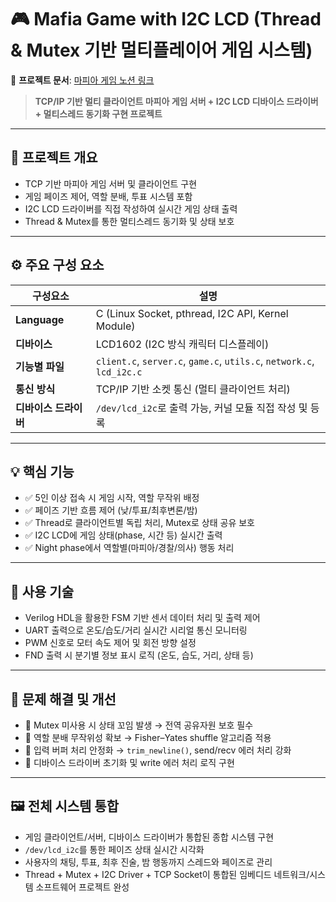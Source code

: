 # 🎮 Mafia Game with I2C LCD (Thread & Mutex 기반 멀티플레이어 게임 시스템)

📄 **프로젝트 문서**: [마피아 게임 노션 링크](https://lopsided-tray-d39.notion.site/Mafia-Game-Linux-Device-Driver-TCP-IP-23b04872d73a80ba8076dcd72ca544d9)

> **TCP/IP 기반 멀티 클라이언트 마피아 게임 서버 + I2C LCD 디바이스 드라이버 + 멀티스레드 동기화 구현 프로젝트**

---

## 📌 프로젝트 개요

- TCP 기반 마피아 게임 서버 및 클라이언트 구현
- 게임 페이즈 제어, 역할 분배, 투표 시스템 포함
- I2C LCD 드라이버를 직접 작성하여 실시간 게임 상태 출력
- Thread & Mutex를 통한 멀티스레드 동기화 및 상태 보호

---

## ⚙️ 주요 구성 요소

| 구성요소       | 설명                                                                 |
|----------------|----------------------------------------------------------------------|
| **Language**    | C (Linux Socket, pthread, I2C API, Kernel Module)                   |
| **디바이스**    | LCD1602 (I2C 방식 캐릭터 디스플레이)                                 |
| **기능별 파일** | `client.c`, `server.c`, `game.c`, `utils.c`, `network.c`, `lcd_i2c.c`|
| **통신 방식**   | TCP/IP 기반 소켓 통신 (멀티 클라이언트 처리)                         |
| **디바이스 드라이버** | `/dev/lcd_i2c`로 출력 가능, 커널 모듈 직접 작성 및 등록                |

---

## 💡 핵심 기능

- ✅ 5인 이상 접속 시 게임 시작, 역할 무작위 배정
- ✅ 페이즈 기반 흐름 제어 (낮/투표/최후변론/밤)
- ✅ Thread로 클라이언트별 독립 처리, Mutex로 상태 공유 보호
- ✅ I2C LCD에 게임 상태(phase, 시간 등) 실시간 출력
- ✅ Night phase에서 역할별(마피아/경찰/의사) 행동 처리

---

## 🔧 사용 기술

- Verilog HDL을 활용한 FSM 기반 센서 데이터 처리 및 출력 제어
- UART 출력으로 온도/습도/거리 실시간 시리얼 통신 모니터링
- PWM 신호로 모터 속도 제어 및 회전 방향 설정
- FND 출력 시 분기별 정보 표시 로직 (온도, 습도, 거리, 상태 등)

---

## 🧠 문제 해결 및 개선

- 🔸 Mutex 미사용 시 상태 꼬임 발생 → 전역 공유자원 보호 필수
- 🔸 역할 분배 무작위성 확보 → Fisher–Yates shuffle 알고리즘 적용
- 🔸 입력 버퍼 처리 안정화 → `trim_newline()`, send/recv 에러 처리 강화
- 🔸 디바이스 드라이버 초기화 및 write 에러 처리 로직 구현

---

## 🖼️ 전체 시스템 통합

- 게임 클라이언트/서버, 디바이스 드라이버가 통합된 종합 시스템 구현
- `/dev/lcd_i2c`를 통한 페이즈 상태 실시간 시각화
- 사용자의 채팅, 투표, 최후 진술, 밤 행동까지 스레드와 페이즈로 관리
- Thread + Mutex + I2C Driver + TCP Socket이 통합된 임베디드 네트워크/시스템 소프트웨어 프로젝트 완성
